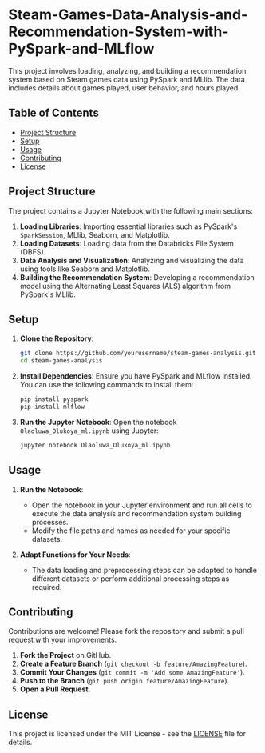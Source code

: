 # Steam-Games-Data-Analysis-and-Recommendation-System-with-PySpark-and-MLflow

This project involves loading, analyzing, and building a recommendation system based on Steam games data using PySpark and MLlib. The data includes details about games played, user behavior, and hours played.

## Table of Contents

- [Project Structure](#project-structure)
- [Setup](#setup)
- [Usage](#usage)
- [Contributing](#contributing)
- [License](#license)

## Project Structure

The project contains a Jupyter Notebook with the following main sections:

1. **Loading Libraries**: Importing essential libraries such as PySpark's `SparkSession`, MLlib, Seaborn, and Matplotlib.
2. **Loading Datasets**: Loading data from the Databricks File System (DBFS).
3. **Data Analysis and Visualization**: Analyzing and visualizing the data using tools like Seaborn and Matplotlib.
4. **Building the Recommendation System**: Developing a recommendation model using the Alternating Least Squares (ALS) algorithm from PySpark's MLlib.

## Setup

1. **Clone the Repository**:
    ```sh
    git clone https://github.com/yourusername/steam-games-analysis.git
    cd steam-games-analysis
    ```

2. **Install Dependencies**:
    Ensure you have PySpark and MLflow installed. You can use the following commands to install them:
    ```sh
    pip install pyspark
    pip install mlflow
    ```

3. **Run the Jupyter Notebook**:
    Open the notebook `Olaoluwa_Olukoya_ml.ipynb` using Jupyter:
    ```sh
    jupyter notebook Olaoluwa_Olukoya_ml.ipynb
    ```

## Usage

1. **Run the Notebook**:
    - Open the notebook in your Jupyter environment and run all cells to execute the data analysis and recommendation system building processes.
    - Modify the file paths and names as needed for your specific datasets.

2. **Adapt Functions for Your Needs**:
    - The data loading and preprocessing steps can be adapted to handle different datasets or perform additional processing steps as required.

## Contributing

Contributions are welcome! Please fork the repository and submit a pull request with your improvements.

1. **Fork the Project** on GitHub.
2. **Create a Feature Branch** (`git checkout -b feature/AmazingFeature`).
3. **Commit Your Changes** (`git commit -m 'Add some AmazingFeature'`).
4. **Push to the Branch** (`git push origin feature/AmazingFeature`).
5. **Open a Pull Request**.

## License

This project is licensed under the MIT License - see the [LICENSE](LICENSE) file for details.
